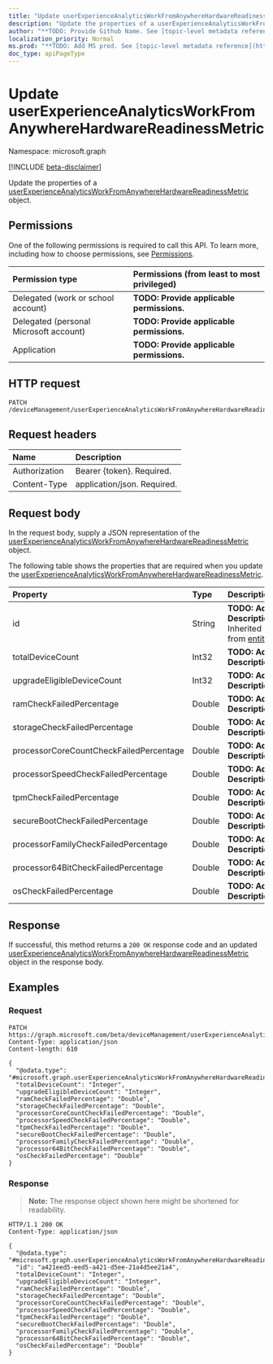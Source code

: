 ```yaml
---
title: "Update userExperienceAnalyticsWorkFromAnywhereHardwareReadinessMetric"
description: "Update the properties of a userExperienceAnalyticsWorkFromAnywhereHardwareReadinessMetric object."
author: "**TODO: Provide Github Name. See [topic-level metadata reference](https://msgo.azurewebsites.net/add/document/guidelines/metadata.html#topic-level-metadata)**"
localization_priority: Normal
ms.prod: "**TODO: Add MS prod. See [topic-level metadata reference](https://msgo.azurewebsites.net/add/document/guidelines/metadata.html#topic-level-metadata)**"
doc_type: apiPageType
---
```


# Update userExperienceAnalyticsWorkFromAnywhereHardwareReadinessMetric
Namespace: microsoft.graph

[!INCLUDE [beta-disclaimer](../../includes/beta-disclaimer.md)]

Update the properties of a [userExperienceAnalyticsWorkFromAnywhereHardwareReadinessMetric](../resources/intune-userexperienceanalyticsworkfromanywherehardwarereadinessmetric.md) object.

## Permissions
One of the following permissions is required to call this API. To learn more, including how to choose permissions, see [Permissions](/graph/permissions-reference).

|Permission type|Permissions (from least to most privileged)|
|:---|:---|
|Delegated (work or school account)|**TODO: Provide applicable permissions.**|
|Delegated (personal Microsoft account)|**TODO: Provide applicable permissions.**|
|Application|**TODO: Provide applicable permissions.**|

## HTTP request

<!-- {
  "blockType": "ignored"
}
-->
``` http
PATCH /deviceManagement/userExperienceAnalyticsWorkFromAnywhereHardwareReadinessMetric
```

## Request headers
|Name|Description|
|:---|:---|
|Authorization|Bearer {token}. Required.|
|Content-Type|application/json. Required.|

## Request body
In the request body, supply a JSON representation of the [userExperienceAnalyticsWorkFromAnywhereHardwareReadinessMetric](../resources/intune-userexperienceanalyticsworkfromanywherehardwarereadinessmetric.md) object.

The following table shows the properties that are required when you update the [userExperienceAnalyticsWorkFromAnywhereHardwareReadinessMetric](../resources/intune-userexperienceanalyticsworkfromanywherehardwarereadinessmetric.md).

|Property|Type|Description|
|:---|:---|:---|
|id|String|**TODO: Add Description** Inherited from [entity](../resources/entity.md)|
|totalDeviceCount|Int32|**TODO: Add Description**|
|upgradeEligibleDeviceCount|Int32|**TODO: Add Description**|
|ramCheckFailedPercentage|Double|**TODO: Add Description**|
|storageCheckFailedPercentage|Double|**TODO: Add Description**|
|processorCoreCountCheckFailedPercentage|Double|**TODO: Add Description**|
|processorSpeedCheckFailedPercentage|Double|**TODO: Add Description**|
|tpmCheckFailedPercentage|Double|**TODO: Add Description**|
|secureBootCheckFailedPercentage|Double|**TODO: Add Description**|
|processorFamilyCheckFailedPercentage|Double|**TODO: Add Description**|
|processor64BitCheckFailedPercentage|Double|**TODO: Add Description**|
|osCheckFailedPercentage|Double|**TODO: Add Description**|



## Response

If successful, this method returns a `200 OK` response code and an updated [userExperienceAnalyticsWorkFromAnywhereHardwareReadinessMetric](../resources/intune-userexperienceanalyticsworkfromanywherehardwarereadinessmetric.md) object in the response body.

## Examples

### Request
<!-- {
  "blockType": "request",
  "name": "update_userexperienceanalyticsworkfromanywherehardwarereadinessmetric"
}
-->
``` http
PATCH https://graph.microsoft.com/beta/deviceManagement/userExperienceAnalyticsWorkFromAnywhereHardwareReadinessMetric
Content-Type: application/json
Content-length: 610

{
  "@odata.type": "#microsoft.graph.userExperienceAnalyticsWorkFromAnywhereHardwareReadinessMetric",
  "totalDeviceCount": "Integer",
  "upgradeEligibleDeviceCount": "Integer",
  "ramCheckFailedPercentage": "Double",
  "storageCheckFailedPercentage": "Double",
  "processorCoreCountCheckFailedPercentage": "Double",
  "processorSpeedCheckFailedPercentage": "Double",
  "tpmCheckFailedPercentage": "Double",
  "secureBootCheckFailedPercentage": "Double",
  "processorFamilyCheckFailedPercentage": "Double",
  "processor64BitCheckFailedPercentage": "Double",
  "osCheckFailedPercentage": "Double"
}
```


### Response
>**Note:** The response object shown here might be shortened for readability.
<!-- {
  "blockType": "response",
  "truncated": true
}
-->
``` http
HTTP/1.1 200 OK
Content-Type: application/json

{
  "@odata.type": "#microsoft.graph.userExperienceAnalyticsWorkFromAnywhereHardwareReadinessMetric",
  "id": "a421eed5-eed5-a421-d5ee-21a4d5ee21a4",
  "totalDeviceCount": "Integer",
  "upgradeEligibleDeviceCount": "Integer",
  "ramCheckFailedPercentage": "Double",
  "storageCheckFailedPercentage": "Double",
  "processorCoreCountCheckFailedPercentage": "Double",
  "processorSpeedCheckFailedPercentage": "Double",
  "tpmCheckFailedPercentage": "Double",
  "secureBootCheckFailedPercentage": "Double",
  "processorFamilyCheckFailedPercentage": "Double",
  "processor64BitCheckFailedPercentage": "Double",
  "osCheckFailedPercentage": "Double"
}
```

